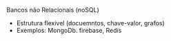 
Bancos não Relacionais (noSQL) 
- Estrutura flexivel (docuemntos, chave-valor, grafos)
- Exemplos: MongoDb. firebase, Redis